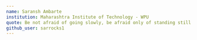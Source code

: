 ```yaml
---
name: Saransh Ambarte
institution: Maharashtra Institute of Technology - WPU
quote: Be not afraid of going slowly, be afraid only of standing still.
github_user: sarrocks1
---
```

